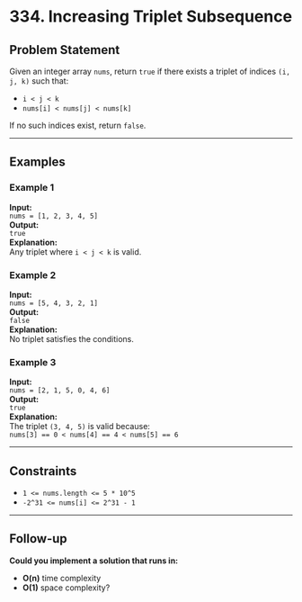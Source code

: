 # 334. Increasing Triplet Subsequence

## Problem Statement
Given an integer array `nums`, return `true` if there exists a triplet of indices `(i, j, k)` such that:
- `i < j < k`
- `nums[i] < nums[j] < nums[k]`

If no such indices exist, return `false`.

---

## Examples

### Example 1
**Input:**  
`nums = [1, 2, 3, 4, 5]`  
**Output:**  
`true`  
**Explanation:**  
Any triplet where `i < j < k` is valid.

### Example 2
**Input:**  
`nums = [5, 4, 3, 2, 1]`  
**Output:**  
`false`  
**Explanation:**  
No triplet satisfies the conditions.

### Example 3
**Input:**  
`nums = [2, 1, 5, 0, 4, 6]`  
**Output:**  
`true`  
**Explanation:**  
The triplet `(3, 4, 5)` is valid because:  
`nums[3] == 0 < nums[4] == 4 < nums[5] == 6`

---

## Constraints
- `1 <= nums.length <= 5 * 10^5`
- `-2^31 <= nums[i] <= 2^31 - 1`

---

## Follow-up
**Could you implement a solution that runs in:**
- **O(n)** time complexity
- **O(1)** space complexity?